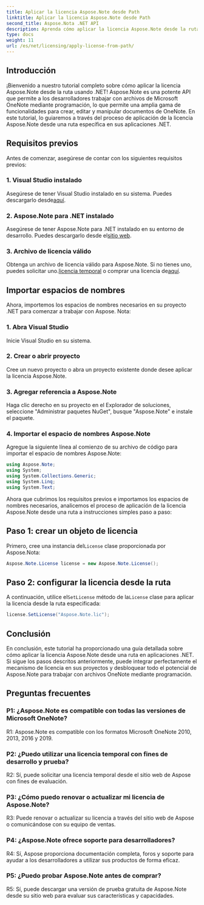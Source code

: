 ```yaml
---
title: Aplicar la licencia Aspose.Note desde Path
linktitle: Aplicar la licencia Aspose.Note desde Path
second_title: Aspose.Nota .NET API
description: Aprenda cómo aplicar la licencia Aspose.Note desde la ruta en aplicaciones .NET. Libere todo el potencial de la manipulación de archivos de OneNote con Aspose.Note.
type: docs
weight: 11
url: /es/net/licensing/apply-license-from-path/
---
```

## Introducción

¡Bienvenido a nuestro tutorial completo sobre cómo aplicar la licencia Aspose.Note desde la ruta usando .NET! Aspose.Note es una potente API que permite a los desarrolladores trabajar con archivos de Microsoft OneNote mediante programación, lo que permite una amplia gama de funcionalidades para crear, editar y manipular documentos de OneNote. En este tutorial, lo guiaremos a través del proceso de aplicación de la licencia Aspose.Note desde una ruta específica en sus aplicaciones .NET.

## Requisitos previos

Antes de comenzar, asegúrese de contar con los siguientes requisitos previos:

### 1. Visual Studio instalado

 Asegúrese de tener Visual Studio instalado en su sistema. Puedes descargarlo desde[aquí](https://visualstudio.microsoft.com/downloads/).

### 2. Aspose.Note para .NET instalado

 Asegúrese de tener Aspose.Note para .NET instalado en su entorno de desarrollo. Puedes descargarlo desde el[sitio web](https://releases.aspose.com/note/net/).

### 3. Archivo de licencia válido

 Obtenga un archivo de licencia válido para Aspose.Note. Si no tienes uno, puedes solicitar uno.[licencia temporal](https://purchase.aspose.com/temporary-license/) o comprar una licencia de[aquí](https://purchase.aspose.com/buy).

## Importar espacios de nombres

Ahora, importemos los espacios de nombres necesarios en su proyecto .NET para comenzar a trabajar con Aspose. Nota:

### 1. Abra Visual Studio

Inicie Visual Studio en su sistema.

### 2. Crear o abrir proyecto

Cree un nuevo proyecto o abra un proyecto existente donde desee aplicar la licencia Aspose.Note.

### 3. Agregar referencia a Aspose.Note

Haga clic derecho en su proyecto en el Explorador de soluciones, seleccione "Administrar paquetes NuGet", busque "Aspose.Note" e instale el paquete.

### 4. Importar el espacio de nombres Aspose.Note

Agregue la siguiente línea al comienzo de su archivo de código para importar el espacio de nombres Aspose.Note:

```csharp
using Aspose.Note;
using System;
using System.Collections.Generic;
using System.Linq;
using System.Text;
```

Ahora que cubrimos los requisitos previos e importamos los espacios de nombres necesarios, analicemos el proceso de aplicación de la licencia Aspose.Note desde una ruta a instrucciones simples paso a paso:

## Paso 1: crear un objeto de licencia

 Primero, cree una instancia del`License` clase proporcionada por Aspose.Nota:

```csharp
Aspose.Note.License license = new Aspose.Note.License();
```

## Paso 2: configurar la licencia desde la ruta

 A continuación, utilice el`SetLicense` método de la`License` clase para aplicar la licencia desde la ruta especificada:

```csharp
license.SetLicense("Aspose.Note.lic");
```

## Conclusión

En conclusión, este tutorial ha proporcionado una guía detallada sobre cómo aplicar la licencia Aspose.Note desde una ruta en aplicaciones .NET. Si sigue los pasos descritos anteriormente, puede integrar perfectamente el mecanismo de licencia en sus proyectos y desbloquear todo el potencial de Aspose.Note para trabajar con archivos OneNote mediante programación.

## Preguntas frecuentes

### P1: ¿Aspose.Note es compatible con todas las versiones de Microsoft OneNote?

R1: Aspose.Note es compatible con los formatos Microsoft OneNote 2010, 2013, 2016 y 2019.

### P2: ¿Puedo utilizar una licencia temporal con fines de desarrollo y prueba?

R2: Sí, puede solicitar una licencia temporal desde el sitio web de Aspose con fines de evaluación.

### P3: ¿Cómo puedo renovar o actualizar mi licencia de Aspose.Note?

R3: Puede renovar o actualizar su licencia a través del sitio web de Aspose o comunicándose con su equipo de ventas.

### P4: ¿Aspose.Note ofrece soporte para desarrolladores?

R4: Sí, Aspose proporciona documentación completa, foros y soporte para ayudar a los desarrolladores a utilizar sus productos de forma eficaz.

### P5: ¿Puedo probar Aspose.Note antes de comprar?

R5: Sí, puede descargar una versión de prueba gratuita de Aspose.Note desde su sitio web para evaluar sus características y capacidades.